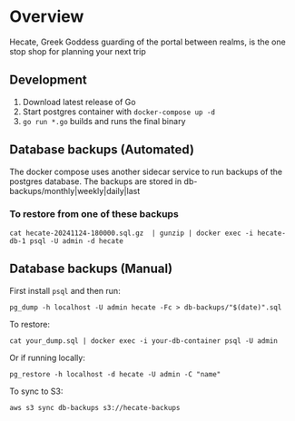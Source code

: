 # Overview
Hecate, Greek Goddess guarding of the portal between realms, is the one stop shop for planning your next trip

## Development

1. Download latest release of Go
2. Start postgres container with `docker-compose up -d`
3. `go run *.go` builds and runs the final binary

## Database backups (Automated)

The docker compose uses another sidecar service to run backups of the postgres database. The backups are stored in db-backups/monthly|weekly|daily|last

### To restore from one of these backups

```
cat hecate-20241124-180000.sql.gz  | gunzip | docker exec -i hecate-db-1 psql -U admin -d hecate
```

## Database backups (Manual)

First install `psql` and then run:

```
pg_dump -h localhost -U admin hecate -Fc > db-backups/"$(date)".sql
```

To restore:

```
cat your_dump.sql | docker exec -i your-db-container psql -U admin
```

Or if running locally:

```
pg_restore -h localhost -d hecate -U admin -C "name"
```

To sync to S3:

```
aws s3 sync db-backups s3://hecate-backups
```


